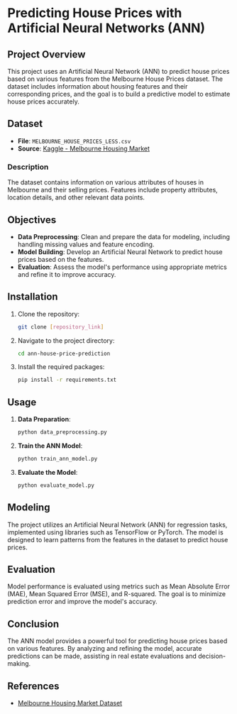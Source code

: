 # Predicting House Prices with Artificial Neural Networks (ANN)

## Project Overview

This project uses an Artificial Neural Network (ANN) to predict house prices based on various features from the Melbourne House Prices dataset. The dataset includes information about housing features and their corresponding prices, and the goal is to build a predictive model to estimate house prices accurately.

## Dataset

- **File**: `MELBOURNE_HOUSE_PRICES_LESS.csv`
- **Source**: [Kaggle - Melbourne Housing Market](https://www.kaggle.com/anthonypino/melbourne-housing-market/data)

### Description

The dataset contains information on various attributes of houses in Melbourne and their selling prices. Features include property attributes, location details, and other relevant data points.

## Objectives

- **Data Preprocessing**: Clean and prepare the data for modeling, including handling missing values and feature encoding.
- **Model Building**: Develop an Artificial Neural Network to predict house prices based on the features.
- **Evaluation**: Assess the model's performance using appropriate metrics and refine it to improve accuracy.

## Installation

1. Clone the repository:
   ```bash
   git clone [repository_link]
   ```
2. Navigate to the project directory:
   ```bash
   cd ann-house-price-prediction
   ```
3. Install the required packages:
   ```bash
   pip install -r requirements.txt
   ```

## Usage

1. **Data Preparation**:
   ```python
   python data_preprocessing.py
   ```
2. **Train the ANN Model**:
   ```python
   python train_ann_model.py
   ```
3. **Evaluate the Model**:
   ```python
   python evaluate_model.py
   ```

## Modeling

The project utilizes an Artificial Neural Network (ANN) for regression tasks, implemented using libraries such as TensorFlow or PyTorch. The model is designed to learn patterns from the features in the dataset to predict house prices.

## Evaluation

Model performance is evaluated using metrics such as Mean Absolute Error (MAE), Mean Squared Error (MSE), and R-squared. The goal is to minimize prediction error and improve the model's accuracy.

## Conclusion

The ANN model provides a powerful tool for predicting house prices based on various features. By analyzing and refining the model, accurate predictions can be made, assisting in real estate evaluations and decision-making.

## References

- [Melbourne Housing Market Dataset](https://www.kaggle.com/anthonypino/melbourne-housing-market/data)
